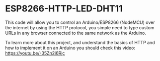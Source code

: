 # ESP8266-HTTP-LED-DHT11
This code will allow you to control an Arduino/ESP8266 (NodeMCU) over the internet by using the HTTP protocol, you simple need to type custom URLs in any browser connected to the same network as the Arduino.

To learn more about this project, and understand the basics of HTTP and how to implement it on an Arduino you should check this video: https://youtu.be/-35Zn2i6Rjc
